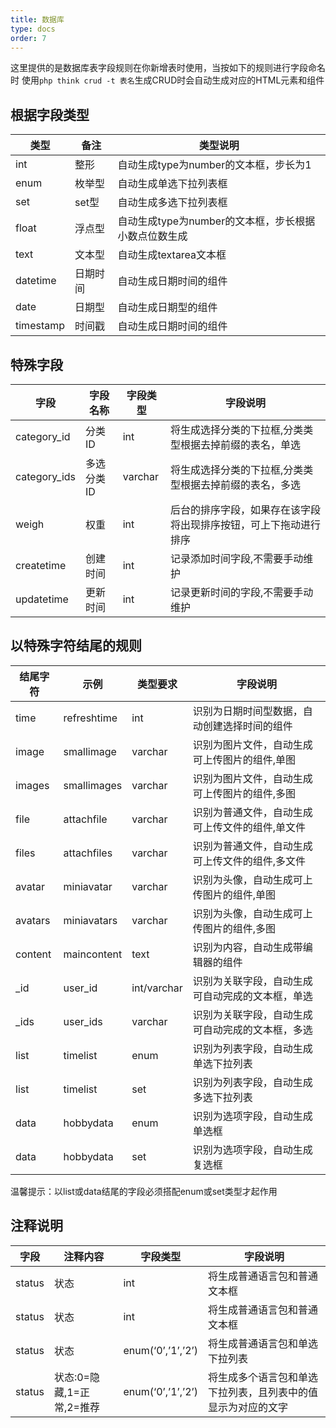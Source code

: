 ```yaml
---
title: 数据库
type: docs
order: 7
---
```


这里提供的是数据库表字段规则在你新增表时使用，当按如下的规则进行字段命名时
使用`php think crud -t 表名`生成CRUD时会自动生成对应的HTML元素和组件 

## 根据字段类型 

| 类型        | 备注   | 类型说明                            |
| --------- | ---- | ------------------------------- |
| int       | 整形   | 自动生成type为number的文本框，步长为1        |
| enum      | 枚举型  | 自动生成单选下拉列表框                     |
| set       | set型 | 自动生成多选下拉列表框                     |
| float     | 浮点型  | 自动生成type为number的文本框，步长根据小数点位数生成 |
| text      | 文本型  | 自动生成textarea文本框                 |
| datetime  | 日期时间 | 自动生成日期时间的组件                     |
| date      | 日期型  | 自动生成日期型的组件                      |
| timestamp | 时间戳  | 自动生成日期时间的组件                     |

## 特殊字段 

| 字段           | 字段名称   | 字段类型    | 字段说明                             |
| ------------ | ------ | ------- | -------------------------------- |
| category_id  | 分类ID   | int     | 将生成选择分类的下拉框,分类类型根据去掉前缀的表名，单选     |
| category_ids | 多选分类ID | varchar | 将生成选择分类的下拉框,分类类型根据去掉前缀的表名，多选     |
| weigh        | 权重     | int     | 后台的排序字段，如果存在该字段将出现排序按钮，可上下拖动进行排序 |
| createtime   | 创建时间   | int     | 记录添加时间字段,不需要手动维护                 |
| updatetime   | 更新时间   | int     | 记录更新时间的字段,不需要手动维护                |


## 以特殊字符结尾的规则 

| 结尾字符    | 示例          | 类型要求        | 字段说明                     |
| ------- | ----------- | ----------- | ------------------------ |
| time    | refreshtime | int         | 识别为日期时间型数据，自动创建选择时间的组件   |
| image   | smallimage  | varchar     | 识别为图片文件，自动生成可上传图片的组件,单图  |
| images  | smallimages | varchar     | 识别为图片文件，自动生成可上传图片的组件,多图  |
| file    | attachfile  | varchar     | 识别为普通文件，自动生成可上传文件的组件,单文件 |
| files   | attachfiles | varchar     | 识别为普通文件，自动生成可上传文件的组件,多文件 |
| avatar  | miniavatar  | varchar     | 识别为头像，自动生成可上传图片的组件,单图    |
| avatars | miniavatars | varchar     | 识别为头像，自动生成可上传图片的组件,多图    |
| content | maincontent | text        | 识别为内容，自动生成带编辑器的组件        |
| _id     | user_id     | int/varchar | 识别为关联字段，自动生成可自动完成的文本框，单选 |
| _ids    | user_ids    | varchar     | 识别为关联字段，自动生成可自动完成的文本框，多选 |
| list    | timelist    | enum        | 识别为列表字段，自动生成单选下拉列表       |
| list    | timelist    | set         | 识别为列表字段，自动生成多选下拉列表       |
| data    | hobbydata   | enum        | 识别为选项字段，自动生成单选框          |
| data    | hobbydata   | set         | 识别为选项字段，自动生成复选框          |

温馨提示：以list或data结尾的字段必须搭配enum或set类型才起作用 


## 注释说明

| 字段     | 注释内容              | 字段类型              | 字段说明                           |
| ------ | ----------------- | ----------------- | ------------------------------ |
| status | 状态                | int               | 将生成普通语言包和普通文本框                 |
| status | 状态                | int               | 将生成普通语言包和普通文本框                 |
| status | 状态                | enum(‘0’,’1’,’2’) | 将生成普通语言包和单选下拉列表                |
| status | 状态:0=隐藏,1=正常,2=推荐 | enum(‘0’,’1’,’2’) | 将生成多个语言包和单选下拉列表，且列表中的值显示为对应的文字 |